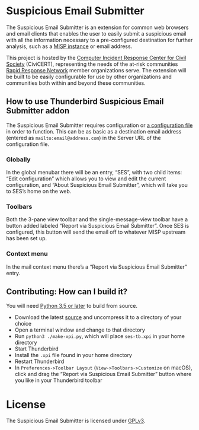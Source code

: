 # Suspicious Email Submitter

The Suspicious Email Submitter is an extension for common web browsers and email clients that enables the user to easily submit a suspicious email with all the information necessary to a pre-configured destination for further analysis, such as a [MISP instance](https://misp-project.org) or email address.

This project is hosted by the [Computer Incident Response Center for Civil Society](https://civicert.org) (CiviCERT), representing the needs of the at-risk communities [Rapid Response Network](https://rarenet.org) member organizations serve. The extension will be built to be easily configurable for use by other organizations and communities both within and beyond these communities.

## How to use Thunderbird Suspicious Email Submitter addon 

The Suspicious Email Submitter requires configuration or [a configuration file](https://github.com/CiviCERT/suspicious-email-submitter/wiki/Configuration-Files) in order to function. This can be as basic as a destination email address (entered as `mailto:email@address.com`) in the Server URL of the configuration file.

### Globally

In the global menubar there will be an entry, “SES”, with two child items: “Edit configuration” which allows you to view and edit the current configuration, and “About Suspicious Email Submitter”, which will take you to SES’s home on the web.

### Toolbars

Both the 3-pane view toolbar and the single-message-view toolbar have a button added labeled “Report via Suspicious Email Submitter”.  Once SES is configured, this button will send the email off to whatever MISP upstream has been set up.

### Context menu

In the mail context menu there’s a “Report via Suspicious Email Submitter” entry.

## Contributing: How can I build it?

You will need [Python 3.5 or later](https://www.python.org/downloads/) to build from source.

 * Download the latest [source](https://github.com/rjhansen/suspicious-email-submitter-tb/archive/master.zip) and uncompress it to a directory of your choice
 * Open a terminal window and change to that directory
 * Run `python3 ./make-xpi.py`, which will place `ses-tb.xpi` in your home directory
 * Start Thunderbird
 * Install the `.xpi` file found in your home directory
 * Restart Thunderbird
 * In `Preferences->Toolbar Layout` (`View->Toolbars->Customize` on macOS), click and drag the “Report via Suspicious Email Submitter” button where you like in your Thunderbird toolbar
 
 # License

The Suspicious Email Submitter is licensed under [GPLv3](/LICENSE).
